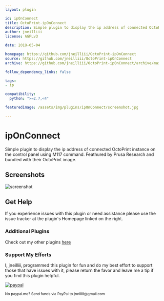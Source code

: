 ```yaml
---
layout: plugin

id: ipOnConnect
title: OctoPrint-ipOnConnect
description: Simple plugin to display the ip address of connected OctoPrint instance on the control panel using M117 command.
author: jneilliii
license: AGPLv3

date: 2018-05-04

homepage: https://github.com/jneilliii/OctoPrint-ipOnConnect
source: https://github.com/jneilliii/OctoPrint-ipOnConnect
archive: https://github.com/jneilliii/OctoPrint-ipOnConnect/archive/master.zip

follow_dependency_links: false

tags:
- ip

compatibility:
  python: ">=2.7,<4"

featuredimage: /assets/img/plugins/ipOnConnect/screenshot.jpg

---
```

# ipOnConnect

Simple plugin to display the ip address of connected OctoPrint instance on the control panel using M117 command. Feathured by Prusa Research and bundled with their OctoPrint image.

## Screenshots

![screenshot](/assets/img/plugins/ipOnConnect/screenshot.jpg)

## Get Help

If you experience issues with this plugin or need assistance please use the issue tracker at the plugin's Homepage linked on the right.

### Additional Plugins

Check out my other plugins [here](https://plugins.octoprint.org/by_author/#jneilliii)

### Support My Efforts
I, jneilliii, programmed this plugin for fun and do my best effort to support those that have issues with it, please return the favor and leave me a tip if you find this plugin helpful.

[![paypal](/assets/img/plugins/ipOnConnect/paypal-with-text.png)](https://paypal.me/jneilliii)

<small>No paypal.me? Send funds via PayPal to jneilliii&#64;gmail&#46;com</small>